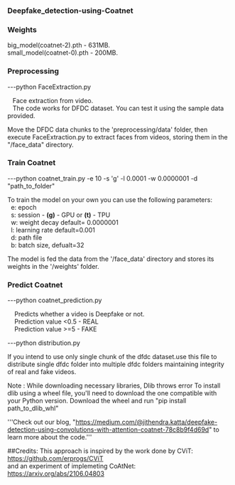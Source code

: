 ### Deepfake_detection-using-Coatnet

### Weights
big_model(coatnet-2).pth - 631MB. <br />
small_model(coatnet-0).pth - 200MB. <br />


### Preprocessing

---python FaceExtraction.py 

&nbsp;&nbsp;&nbsp;Face extraction from video. <br /> 
&nbsp;&nbsp;&nbsp;The code works for DFDC dataset. You can test it using the sample data provided. 

Move the DFDC data chunks to the 'preprocessing/data' folder, then execute FaceExtraction.py to extract faces from videos, storing them in the "/face_data" directory.


### Train Coatnet


---python coatnet_train.py -e 10 -s 'g' -l 0.0001 -w 0.0000001 -d "path_to_folder" 

To train the model on your own you can use the following parameters:<br />
&nbsp;&nbsp;e: epoch <br/>
&nbsp;&nbsp;s: session - **(g)** - GPU or **(t)** - TPU <br/>
&nbsp;&nbsp;w: weight decay  default= 0.0000001 <br/>
&nbsp;&nbsp;l: learning rate default=0.001 <br/>
&nbsp;&nbsp;d: path file <br/>
&nbsp;&nbsp;b: batch size, defualt=32 <br/>

The model is fed the data from the '/face_data' directory and stores its weights in the '/weights' folder.


### Predict Coatnet


---python coatnet_prediction.py

&nbsp;&nbsp;&nbsp; Predicts whether a video is Deepfake or not.<br />
&nbsp;&nbsp;&nbsp; Prediction value <0.5 - REAL <br />
&nbsp;&nbsp;&nbsp; Prediction value >=5  - FAKE


---python distribution.py

If you intend to use only single chunk of the dfdc dataset.use this file to distribute single dfdc folder into multiple dfdc folders maintaining integrity of real and fake videos.

Note : While downloading necessary libraries, Dlib throws error
       To install dlib using a wheel file, you'll need to download the one compatible with your Python version.
       Download the wheel and 
       run "pip install path_to_dlib_whl"


'''Check out our blog, "https://medium.com/@jithendra.katta/deepfake-detection-using-convolutions-with-attention-coatnet-78c8b9f4d69d" to learn more about the code.'''

##Credits:
This approach is inspired by the work done by CViT: https://github.com/erprogs/CViT <br/>
and an experiment of implemeting CoAtNet: https://arxiv.org/abs/2106.04803





